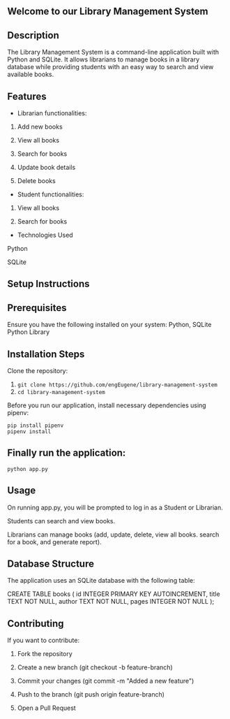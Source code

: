 ## Welcome to our Library Management System

## Description

The Library Management System is a command-line application built with Python and SQLite. It allows librarians to manage books in a library database while providing students with an easy way to search and view available books.

## Features

- Librarian functionalities:

1. Add new books

2. View all books

3. Search for books

4. Update book details

5. Delete books

- Student functionalities:

1. View all books

2. Search for books

- Technologies Used

Python<br>

SQLite

## Setup Instructions

## Prerequisites

Ensure you have the following installed on your system: Python, SQLite Python Library

## Installation Steps

Clone the repository:

1. `git clone https://github.com/engEugene/library-management-system`
2. `cd library-management-system`

Before you run our application, install necessary dependencies using pipenv:

`pip install pipenv`<br>
`pipenv install`

## Finally run the application:

`python app.py`

## Usage

On running app.py, you will be prompted to log in as a Student or Librarian.

Students can search and view books.

Librarians can manage books (add, update, delete, view all books. search for a book, and generate report).

## Database Structure

The application uses an SQLite database with the following table:

CREATE TABLE books (
    id INTEGER PRIMARY KEY AUTOINCREMENT,
    title TEXT NOT NULL,
    author TEXT NOT NULL,
    pages INTEGER NOT NULL
);

## Contributing

If you want to contribute:

1. Fork the repository

2. Create a new branch (git checkout -b feature-branch)

3. Commit your changes (git commit -m "Added a new feature")

4. Push to the branch (git push origin feature-branch)

5. Open a Pull Request